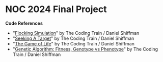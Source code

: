 # NOC 2024 Final Project

**Code References**

- "[Flocking Simulation](https://thecodingtrain.com/challenges/124-flocking-simulation)" by The Coding Train / Daniel Shiffman
- "[Seeking A Target](https://thecodingtrain.com/tracks/the-nature-of-code-2/noc/5-autonomous-agents/2-seeking-a-target)" by The Coding Train / Daniel Shiffman
- "[The Game of Life](https://thecodingtrain.com/tracks/the-nature-of-code-2/85-the-game-of-life)" by The Coding Train / Daniel Shiffman
- "[Genetic Algorithm: Fitness, Genotype vs Phenotype](https://thecodingtrain.com/tracks/the-nature-of-code-2/noc/9-genetic-algorithms/5-genotype-vs-phenotype)" by The Coding Train / Daniel Shiffman
